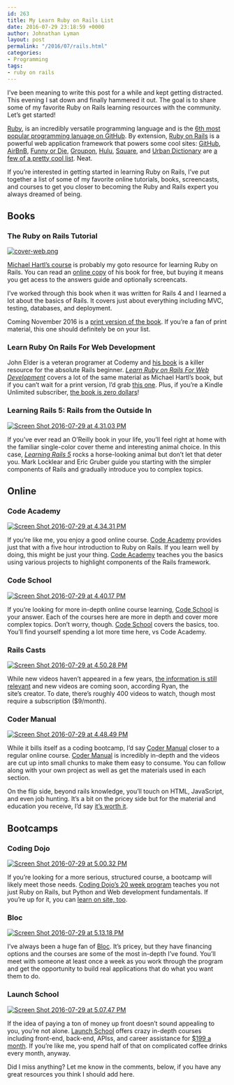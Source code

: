 ```yaml
---
id: 263
title: My Learn Ruby on Rails List
date: 2016-07-29 23:18:59 +0000
author: Johnathan Lyman
layout: post
permalink: "/2016/07/rails.html"
categories:
- Programming
tags:
- ruby on rails
---
```

I’ve been meaning to write this post for a while and kept getting distracted. This evening I sat down and finally hammered it out. The goal is to share some of my favorite Ruby on Rails learning resources with the community. Let’s get started!

[Ruby][1], is an incredibly versatile programming language and is the [6th most popular programming lanuage on GitHub][2]. By extension, [Ruby on Rails][3] is a powerful web application framework that powers some cool sites: [GitHub][4], [AirBnB][5], [Funny or Die][6], [Groupon][7], [Hulu][8], [Square][9], and [Urban Dictionary][10] are [a few of a pretty cool list][11]. Neat.

If you’re interested in getting started in learning Ruby on Rails, I’ve put together a list of some of my favorite online tutorials, books, screencasts, and courses to get you closer to becoming the Ruby and Rails expert you always dreamed of being.

## Books

### The Ruby on Rails Tutorial

[![cover-web.png](/assets/images/2016/07/cover-web.png?resize=200%2C300&ssl=1)][12]

[Michael Hartl’s course][13] is probably my goto resource for learning Ruby on Rails. You can read an [online copy][14] of his book for free, but buying it means you get acess to the answers guide and optionally screencats.

I’ve worked through this book when it was written for Rails 4 and I learned a lot about the basics of Rails. It covers just about everything including MVC, testing, databases, and deployment.

Coming November 2016 is a [print version of the book][15]. If you’re a fan of print material, this one should definitely be on your list.

### Learn Ruby On Rails For Web Development

John Elder is a veteran programer at Codemy and [his book][16] is a killer resource for the absolute Rails beginner. [_Learn Ruby on Rails For Web Development_][17] covers a lot of the same material as Michael Hartl’s book, but if you can’t wait for a print version, I’d grab [this one][18]. Plus, if you’re a Kindle Unlimited subscriber, [the book is zero dollars][19]!

### Learning Rails 5: Rails from the Outside In

[![Screen Shot 2016-07-29 at 4.31.03 PM](/assets/images/2016/07/Screen-Shot-2016-07-29-at-4.31.03-PM-e1469835120980.png?resize=200%2C263&ssl=1)][20]

If you’ve ever read an O’Reilly book in your life, you’ll feel right at home with the familiar single-color cover theme and interesting animal choice. In this case, [_Learning Rails 5_][21] rocks a horse-looking animal but don’t let that deter you. Mark Locklear and Eric Gruber guide you starting with the simpler components of Rails and gradually introduce you to complex topics.

## Online

### Code Academy

[![Screen Shot 2016-07-29 at 4.34.31 PM](/assets/images/2016/07/Screen-Shot-2016-07-29-at-4.34.31-PM.png?resize=525%2C257&ssl=1)][22]

If you’re like me, you enjoy a good online course. [Code Academy][23] provides just that with a five hour introduction to Ruby on Rails. If you learn well by doing, this might be just your thing. [Code Academy][24] teaches you the basics using various projects to highlight components of the Rails framework.

### Code School

[![Screen Shot 2016-07-29 at 4.40.17 PM](/assets/images/2016/07/Screen-Shot-2016-07-29-at-4.40.17-PM.png?resize=525%2C260&ssl=1)][25]

If you’re looking for more in-depth online course learning, [Code School][26] is your answer. Each of the courses here are more in depth and cover more complex topics. Don’t worry, though. [Code School][27] covers the basics, too. You’ll find yourself spending a lot more time here, vs Code Academy.

### Rails Casts

[![Screen Shot 2016-07-29 at 4.50.28 PM](/assets/images/2016/07/Screen-Shot-2016-07-29-at-4.50.28-PM.png?resize=525%2C249&ssl=1)][28]

While new videos haven’t appeared in a few years, [the information is still relevant][29] and new videos are coming soon, according Ryan, the site’s creator. To date, there’s roughly 400 videos to watch, though most require a subscription ($9/month).

### Coder Manual

[![Screen Shot 2016-07-29 at 4.48.49 PM](/assets/images/2016/07/Screen-Shot-2016-07-29-at-4.48.49-PM.png?resize=525%2C350&ssl=1)][30]

While it bills itself as a coding bootcamp, I’d say [Coder Manual][31] closer to a regular online course. [Coder Manual][32] is incredibly in-depth and the videos are cut up into small chunks to make them easy to consume. You can follow along with your own project as well as get the materials used in each section.

On the flip side, beyond rails knowledge, you’ll touch on HTML, JavaScript, and even job hunting. It’s a bit on the pricey side but for the material and education you receive, I’d say [it’s worth it][33].

## Bootcamps

### Coding Dojo

[![Screen Shot 2016-07-29 at 5.00.32 PM](/assets/images/2016/07/Screen-Shot-2016-07-29-at-5.00.32-PM.png?resize=525%2C281&ssl=1)][34]

If you’re looking for a more serious, structured course, a bootcamp will likely meet those needs. [Coding Dojo’s 20 week program][35] teaches you not just Ruby on Rails, but Python and Web development fundamentals. If you’re up for it, you can [learn on site, too][36].

### Bloc

[![Screen Shot 2016-07-29 at 5.13.18 PM](/assets/images/2016/07/Screen-Shot-2016-07-29-at-5.13.18-PM.png?resize=525%2C286&ssl=1)][37]

I’ve always been a huge fan of [Bloc][38]. It’s pricey, but they have financing options and the courses are some of the most in-depth I’ve found. You’ll meet with someone at least once a week as you work through the program and get the opportunity to build real applications that do what you want them to do.

### Launch School

[![Screen Shot 2016-07-29 at 5.07.47 PM](/assets/images/2016/07/Screen-Shot-2016-07-29-at-5.07.47-PM.png?resize=525%2C281&ssl=1)][39]

If the idea of paying a ton of money up front doesn’t sound appealing to you, you’re not alone. [Launch School][40] offers crazy in-depth courses including front-end, back-end, APIss, and career assistance for [$199 a month][41]. If you’re like me, you spend half of that on complicated coffee drinks every month, anyway.


Did I miss anything? Let me know in the comments, below, if you have any great resources you think I should add here.

[1]: https://www.ruby-lang.org/en/
[2]: http://githut.info
[3]: http://rubyonrails.org
[4]: https://github.com
[5]: //airbnb.com
[6]: //funnyordie.com
[7]: //groupon.com
[8]: //hulu.com
[9]: //square.com
[10]: //urbandictionary.com
[11]: http://skillcrush.com/2015/02/02/37-rails-sites/
[12]: /assets/images/2016/07/cover-web.png?ssl=1
[13]: https://www.railstutorial.org
[14]: https://www.railstutorial.org
[15]: http://amzn.to/2aaIPVS
[16]: http://amzn.to/2aobo2V
[17]: http://amzn.to/2aobo2V
[18]: http://amzn.to/2aobo2V
[19]: http://amzn.to/2aBex2n
[20]: /assets/images/2016/07/Screen-Shot-2016-07-29-at-4.31.03-PM-e1469835120980.png?ssl=1
[21]: http://amzn.to/2aobZS3
[22]: https://www.codecademy.com/learn/learn-rails
[23]: https://www.codecademy.com/learn/learn-rails
[24]: https://www.codecademy.com/learn/learn-rails
[25]: https://www.codeschool.com/learn/ruby
[26]: https://www.codeschool.com/learn/ruby
[27]: https://www.codeschool.com/learn/ruby
[28]: http://railscasts.com
[29]: http://railscasts.com
[30]: https://codermanual.com
[31]: https://codermanual.com
[32]: https://codermanual.com
[33]: https://codermanual.com
[34]: http://www.codingdojo.com/online-bootcamp
[35]: http://www.codingdojo.com/online-bootcamp
[36]: http://www.codingdojo.com/onsite-boot-camp
[37]: http://bloc.io
[38]: http://bloc.io
[39]: https://launchschool.com/courses
[40]: https://launchschool.com/courses
[41]: https://launchschool.com/courses